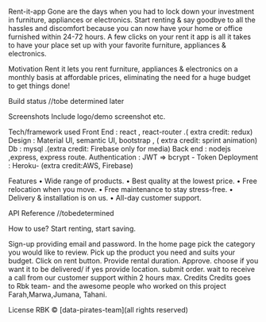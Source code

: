 Rent-it-app
Gone are the days when you had to lock down your investment in furniture, appliances or electronics. Start renting & say goodbye to all the hassles and discomfort because you can now have your home or office furnished within 24-72 hours. A few clicks on your rent it app is all it takes to have your place set up with your favorite furniture, appliances & electronics.

Motivation
Rent it lets you rent furniture, appliances & electronics on a monthly basis at affordable prices, eliminating the need for a huge budget to get things done!

Build status
//tobe determined later

Screenshots
Include logo/demo screenshot etc.

Tech/framework used
Front End : react , react-router .( extra credit: redux) Design : Material UI, semantic UI, bootstrap , ( extra credit: sprint animation) Db : mysql .(extra credit: Firebase only for media) Back end : nodejs ,express, express route. Authentication : JWT => bcrypt - Token Deployment : Heroku- (extra credit:AWS, Firebase)

Features
• Wide range of products. • Best quality at the lowest price. • Free relocation when you move. • Free maintenance to stay stress-free. • Delivery & installation is on us. • All-day customer support.

API Reference
//tobedetermined

How to use?
Start renting, start saving.

Sign-up providing email and password.
In the home page pick the category you would like to review.
Pick up the product you need and suits your budget.
Click on rent button.
Provide rental duration.
Approve.
choose if you want it to be delivered/ if yes provide location.
submit order.
wait to receive a call from our customer support within 2 hours max.
Credits
Credits goes to Rbk team- and the awesome people who worked on this project Farah,Marwa,Jumana, Tahani.

License
RBK © [data-pirates-team](all rights reserved)